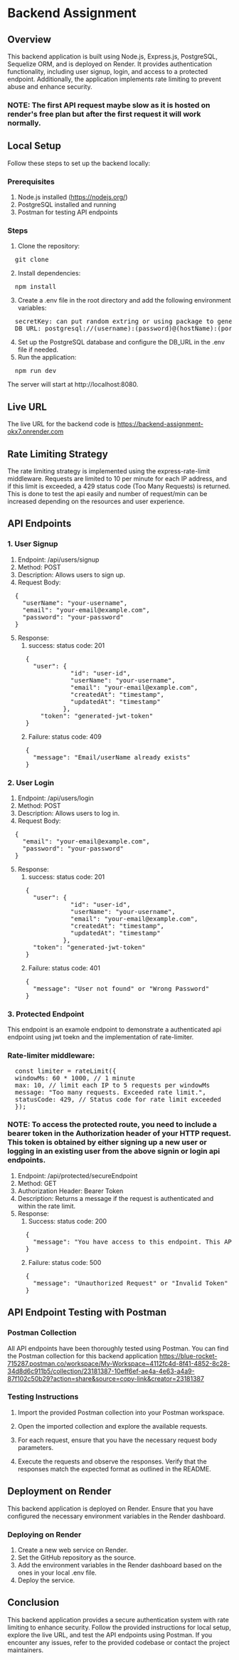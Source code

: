 # Backend Assignment

## Overview
This backend application is built using Node.js, Express.js, PostgreSQL, Sequelize ORM, and is deployed on Render. It provides authentication functionality, including user signup, login, and access to a protected endpoint. Additionally, the application implements rate limiting to prevent abuse and enhance security.

### NOTE: The first API request maybe slow as it is hosted on render's free plan but after the first request it will work normally.

## Local Setup
Follow these steps to set up the backend locally:

### Prerequisites
1. Node.js installed (https://nodejs.org/)
2. PostgreSQL installed and running
3. Postman for testing API endpoints

### Steps
1. Clone the repository:
<pre>
  git clone <repository-url>
</pre>
2. Install dependencies:
<pre>
  npm install
</pre>
3. Create a .env file in the root directory and add the following environment variables:
<pre>
  secretKey: can put random extring or using package to generate more secure secret key for jwt token.
  DB_URL: postgresql://(username):(password)@(hostName):(port_number)/(Database_name)
</pre>
4. Set up the PostgreSQL database and configure the DB_URL in the .env file if needed.
5. Run the application:
<pre>
  npm run dev
</pre>

The server will start at http://localhost:8080.

## Live URL
The live URL for the backend code is https://backend-assignment-okx7.onrender.com

## Rate Limiting Strategy
The rate limiting strategy is implemented using the express-rate-limit middleware. Requests are limited to 10 per minute for each IP address, and if this limit is exceeded, a 429 status code (Too Many Requests) is returned. This is done to test the api easily and number of request/min can be increased depending on the resources and user experience.

## API Endpoints

### 1. User Signup
 1. Endpoint: /api/users/signup
 2. Method: POST
 3. Description: Allows users to sign up.
 4. Request Body:
<pre>
  {
    "userName": "your-username",
    "email": "your-email@example.com",
    "password": "your-password"
  }
</pre>
 5. Response:
    1. success: status code: 201
    <pre>
      {
        "user": {
                  "id": "user-id",
                  "userName": "your-username",
                  "email": "your-email@example.com",
                  "createdAt": "timestamp",
                  "updatedAt": "timestamp"
                },
          "token": "generated-jwt-token"
      }
    </pre>
    2. Failure: status code: 409
    <pre>
      {
        "message": "Email/userName already exists"
      }
    </pre>
### 2. User Login
 1. Endpoint: /api/users/login
 2. Method: POST
 3. Description: Allows users to log in.
 4. Request Body:
<pre>
  {
    "email": "your-email@example.com",
    "password": "your-password"
  }
</pre>
 5. Response:
    1. success: status code: 201
    <pre>
      {
        "user": {
                  "id": "user-id",
                  "userName": "your-username",
                  "email": "your-email@example.com",
                  "createdAt": "timestamp",
                  "updatedAt": "timestamp"
                },
        "token": "generated-jwt-token"
      }
    </pre>
    2. Failure: status code: 401
    <pre>
      {
        "message": "User not found" or "Wrong Password"
      }
    </pre>
### 3. Protected Endpoint
This endpoint is an examole endpoint to demonstrate a authenticated api endpoint using jwt toekn and the implementation of rate-limiter.

### Rate-limiter middleware:
<pre>
  const limiter = rateLimit({
  windowMs: 60 * 1000, // 1 minute
  max: 10, // limit each IP to 5 requests per windowMs
  message: "Too many requests. Exceeded rate limit.",
  statusCode: 429, // Status code for rate limit exceeded
  });
</pre>

### NOTE: To access the protected route, you need to include a bearer token in the Authorization header of your HTTP request. This token is obtained by either signing up a new user or logging in an existing user from the above signin or login api endpoints.


 1. Endpoint: /api/protected/secureEndpoint
 2. Method: GET
 3. Authorization Header: Bearer Token
 4. Description: Returns a message if the request is authenticated and within the rate limit.
 5. Response:
    1. Success: status code: 200
    <pre>
      {
        "message": "You have access to this endpoint. This API route is protected and rate-limited."
      }
    </pre>
    2. Failure: status code: 500
    <pre>
      {
        "message": "Unauthorized Request" or "Invalid Token" or "Too many requests. Exceeded rate limit."
      }
    </pre>

## API Endpoint Testing with Postman

### Postman Collection
All API endpoints have been thoroughly tested using Postman. You can find the Postman collection for this backend application https://blue-rocket-715287.postman.co/workspace/My-Workspace~4112fc4d-8f41-4852-8c28-34d8d6c911b5/collection/23181387-10eff6ef-ae4a-4e63-a4a9-87f102c50b29?action=share&source=copy-link&creator=23181387

### Testing Instructions
1. Import the provided Postman collection into your Postman workspace.

2. Open the imported collection and explore the available requests.

3. For each request, ensure that you have the necessary request body parameters.

4. Execute the requests and observe the responses. Verify that the responses match the expected format as outlined in the README.

## Deployment on Render
This backend application is deployed on Render. Ensure that you have configured the necessary environment variables in the Render dashboard.

### Deploying on Render
1. Create a new web service on Render.
2. Set the GitHub repository as the source.
3. Add the environment variables in the Render dashboard based on the ones in your local .env file.
4. Deploy the service.

## Conclusion
This backend application provides a secure authentication system with rate limiting to enhance security. Follow the provided instructions for local setup, explore the live URL, and test the API endpoints using Postman. If you encounter any issues, refer to the provided codebase or contact the project maintainers.

